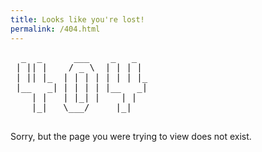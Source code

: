 ```yaml
---
title: Looks like you're lost!
permalink: /404.html
---
```


<pre>
  _  _      ___    _   _
 | || |    / _ \  | | | |
 | || |_  | | | | | | | |_
 |__   _| | | | | |__   _|
    | |   | |_| |    | |
    |_|   \___/     |_|

</pre>
Sorry, but the page you were trying to view does not exist.
